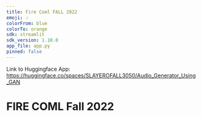 ```yaml
---
title: Fire Coml FALL 2022
emoji: 🎶
colorFrom: blue
colorTo: orange
sdk: streamlit
sdk_version: 1.10.0
app_file: app.py
pinned: false
---
```


Link to Huggingface App: https://huggingface.co/spaces/SLAYEROFALL3050/Audio_Generator_Using_GAN

# FIRE COML Fall 2022 

